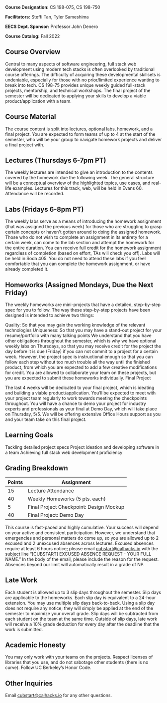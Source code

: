 **Course Designation:** CS 198-075, CS 198-750

**Facilitators:** Steffi Tan, Tyler Sameshima

**EECS Dept. Sponsor:** Professor John Denero

**Course Catalog:** Fall 2022

## Course Overview

Central to many aspects of software engineering, full stack web development using modern tech stacks is often overlooked by traditional course offerings. The difficulty of acquiring these developmental skillsets is undeniable, especially for those with no prior/limited experience wanting to break into tech. CS 198-75 provides unique weekly guided full-stack projects, mentorship, and technical workshops. The final project of the semester will be dedicated to applying your skills to develop a viable product/application with a team.

## Course Material

The course content is split into lectures, optional labs, homework, and a final project. You are expected to form teams of up to 4 at the start of the semester, who will be your group to navigate homework projects and deliver a final project with.

## Lectures (Thursdays 6-7pm PT)

The weekly lectures are intended to give an introduction to the contents covered by the homework due the following week. The general structure will be a conceptual overview of the highlighted topics, use cases, and real-life examples. Lectures for this track, web, will be held in Evans 60. Attendance will be recorded.

## Labs (Fridays 6-8pm PT)

The weekly labs serve as a means of introducing the homework assignment (that was assigned the previous week) for those who are struggling to grasp certain concepts or haven't gotten around to doing the assigned homework. Those who do not wish to complete an assignment in its entirety for a certain week, can come to the lab section and attempt the homework for the entire duration. You can receive full credit for the homework assignment regardless of completion (based on effort, TAs will check you off). Labs will be held in Soda 405. You do not need to attend these labs if you feel comfortable that you can complete the homework assignment, or have already completed it.

## Homeworks (Assigned Mondays, Due the Next Friday)

The weekly homeworks are mini-projects that have a detailed, step-by-step spec for you to follow. The way these step-by-step projects have been designed is intended to achieve two things:

Quality: So that you may gain the working knowledge of the relevant technologies
Uniqueness: So that you may have a stand-out project for your resume/portfolio with many talking points
We understand that you have other obligations throughout the semester, which is why we have optional weekly labs on Thursdays, so that you may receive credit for the project the day before it is due (Friday) if you can not commit to a project for a certain week. However, the project spec is instructional enough so that you can follow each step without too much trouble all the way until the finished product, from which you are expected to add a few creative modifications for credit. You are allowed to collaborate your team on these projects, but you are expected to submit these homeworks individually.
Final Project

The last 4 weeks will be dedicated to your final project, which is ideating and building a viable product/application. You’ll be expected to meet with your project team regularly to work towards meeting the checkpoints throughout. You will have a chance to demo your project for industry experts and professionals as your final at Demo Day, which will take place on Thursday, 5/5. We will be offering extensive Office Hours support as you and your team take on this final project.

## Learning Goals
Tackling detailed project specs
Project ideation and developing software in a team
Achieving full stack web development proficiency

## Grading Breakdown

| **Points** | **Assignment**                          |
| ---------- | --------------------------------------- |
| 15         | Lecture Attendance                      |
| 40         | Weekly Homeworks (5 pts. each)          |
| 5          | Final Project Checkpoint: Design Mockup |
| 40         | Final Project: Demo Day                 |

This course is fast-paced and highly cumulative. Your success will depend on your active and consistent participation. However, we understand that emergencies and personal matters do come up, so you are allowed up to 2 excused and 2 unexcused absences across lectures. Excused absences require at least 6 hours notice; please email cubstart@calhacks.io with the subject line “[CUBSTART] EXCUSED ABSENCE REQUEST - YOUR FULL NAME.” In the body of the email, please include the reason for the request. Absences beyond our limit will automatically result in a grade of NP.

## Late Work

Each student is allowed up to 3 slip days throughout the semester. Slip days are applicable to the homeworks. Each slip day is equivalent to a 24-hour extension. You may use multiple slip days back-to-back. Using a slip day does not require any notice; they will simply be applied at the end of the semester to maximize your overall grade. Slip days will be subtracted from each student on the team at the same time. Outside of slip days, late work will receive a 10% grade deduction for every day after the deadline that the work is submitted.

## Academic Honesty

You may only work with your teams on the projects. Respect licenses of libraries that you use, and do not sabotage other students (there is no curve). Follow UC Berkeley’s Honor Code.

## Other Inquiries

Email cubstart@calhacks.io for any other questions.